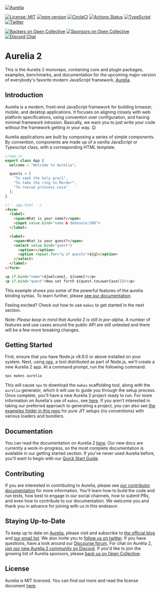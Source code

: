 <p>
  <a href="https://aurelia.io/" target="_blank">
    <img alt="Aurelia" src="https://aurelia.io/styles/images/aurelia.svg">
  </a>
</p>

[![License: MIT](https://img.shields.io/badge/License-MIT-yellow.svg)](https://opensource.org/licenses/MIT)
[![npm version](https://badge.fury.io/js/%40aurelia%2Fkernel.svg)](https://badge.fury.io/js/%40aurelia%2Fkernel)
[![CircleCI](https://circleci.com/gh/aurelia/aurelia.svg?style=shield)](https://circleci.com/gh/aurelia/aurelia)
[![Actions Status](https://github.com/aurelia/aurelia/workflows/Github%20Actions/badge.svg)](https://github.com/aurelia/aurelia/actions)
[![TypeScript](https://img.shields.io/badge/%3C%2F%3E-TypeScript-%230074c1.svg)](http://www.typescriptlang.org/)
[![Twitter](https://img.shields.io/twitter/follow/aureliaeffect.svg?style=social&label=Follow)](https://twitter.com/intent/follow?screen_name=aureliaeffect)

[![Backers on Open Collective](https://opencollective.com/aurelia/backers/badge.svg)](#backers) [![Sponsors on Open Collective](https://opencollective.com/aurelia/sponsors/badge.svg)](#sponsors)
[![Discord Chat](https://img.shields.io/discord/448698263508615178.svg)](https://discord.gg/RBtyM6u)

# Aurelia 2

This is the Aurelia 2 monorepo, containing core and plugin packages, examples, benchmarks, and documentation for the upcoming major version of everybody's favorite modern JavaScript framework, [Aurelia](http://www.aurelia.io/).

## Introduction

Aurelia is a modern, front-end JavaScript framework for building browser, mobile, and desktop applications. It focuses on aligning closely with web platform specifications, using convention over configuration, and having minimal framework intrusion. Basically, we want you to just write your code without the framework getting in your way. :wink:

Aurelia applications are built by composing a series of simple components. By convention, components are made up of a vanilla JavaScript or Typescript class, with a corresponding HTML template.

```js
//app.js
export class App {
  welcome = "Welcome to Aurelia";

  quests = [
    "To seek the holy grail",
    "To take the ring to Mordor",
    "To rescue princess Leia"
  ];
}
```

```html
<!-- app.html -->
<form>
  <label>
    <span>What is your name?</span>
    <input value.bind="name & debounce:500">
  </label>

  <label>
    <span>What is your quest?</span>
    <select value.bind="quest">
      <option></option>
      <option repeat.for="q of quests">${q}</option>
    </select>
  </label>
</form>

<p if.bind="name">${welcome}, ${name}!</p>
<p if.bind="quest">Now set forth ${quest.toLowerCase()}!</p>
```

This example shows you some of the powerful features of the aurelia binding syntax. To learn further, please [see our documentation](https://docs.aurelia.io/).

Feeling excited? Check out how to use `makes` to get started in the next section.

Note: *Please keep in mind that Aurelia 2 is still in pre-alpha.* A number of features and use cases around the public API are still untested and there will be a few more breaking changes.

## Getting Started

First, ensure that you have Node.js v8.9.0 or above installed on your system. Next, using [npx](https://medium.com/@maybekatz/introducing-npx-an-npm-package-runner-55f7d4bd282b), a tool distributed as part of Node.js, we'll create a new Aurelia 2 app. At a command prompt, run the following command:

```bash
npx makes aurelia
```

This will cause `npx` to download the `makes` scaffolding tool, along with the `aurelia` generator, which it will use to guide you through the setup process. Once complete, you'll have a new Aurelia 2 project ready to run. For more information on Aurelia's use of `makes`, see [here](https://github.com/aurelia/new). If you aren't interested in taking our preferred approach to generating a project, you can also see [the examples folder in this repo](examples) for pure JIT setups (no conventions) with various loaders and bundlers.

## Documentation

You can read the documentation on Aurelia 2 [here](https://docs.aurelia.io/). Our new docs are currently a work-in-progress, so the most complete documentation is available in our getting started section. If you've never used Aurelia before, you'll want to begin with our [Quick Start Guide](https://docs.aurelia.io/getting-started/quick-start-guide).

## Contributing

If you are interested in contributing to Aurelia, please see [our contributor documentation](https://docs.aurelia.io/community-contribution/joining-the-community) for more information. You'll learn how to build the code and run tests, how best to engage in our social channels, how to submit PRs, and even how to contribute to our documentation. We welcome you and thank you in advance for joining with us in this endeavor.

## Staying Up-to-Date

To keep up to date on [Aurelia](http://www.aurelia.io/), please visit and subscribe to [the official blog](http://blog.aurelia.io/) and [our email list](http://eepurl.com/ces50j). We also invite you to [follow us on twitter](https://twitter.com/aureliaeffect). If you have questions, have a look around our [Discourse forum](https://discourse.aurelia.io/). For chat on Aurelia 2, [join our new Aurelia 2 community on Discord](https://discord.gg/RBtyM6u). If you'd like to join the growing list of Aurelia sponsors, please [back us on Open Collective](https://opencollective.com/aurelia).

## License

Aurelia is MIT licensed. You can find out more and read the license document [here](LICENSE).
